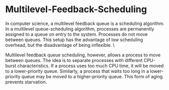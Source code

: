 # Multilevel-Feedback-Scheduling
In computer science, a multilevel feedback queue is a scheduling algorithm. In a multilevel queue-scheduling algorithm, processes are permanently assigned to a queue on entry to the system. Processes do not move between queues. This setup has the advantage of low scheduling overhead, but the disadvantage of being inflexible. \

Multilevel feedback queue scheduling, however, allows a process to move between queues. The idea is to separate processes with different CPU-burst characteristics. If a process uses too much CPU time, it will be moved to a lower-priority queue. Similarly, a process that waits too long in a lower-priority queue may be moved to a higher-priority queue. This form of aging prevents starvation.
